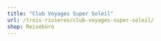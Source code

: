 ```yaml
---
title: "Club Voyages Super Soleil"
url: /trois-rivieres/club-voyages-super-soleil/
shop: Reisebüro
---
```

